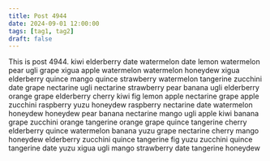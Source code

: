 ```yaml
---
title: Post 4944
date: 2024-09-01 12:00:00
tags: [tag1, tag2]
draft: false
---
```

This is post 4944.
kiwi
elderberry
date
watermelon
date
lemon
watermelon
pear
ugli
grape
xigua
apple
watermelon
watermelon
honeydew
xigua
elderberry
quince
mango
quince
strawberry
watermelon
tangerine
zucchini
date
grape
nectarine
ugli
nectarine
strawberry
pear
banana
ugli
elderberry
orange
grape
elderberry
cherry
kiwi
fig
lemon
apple
nectarine
grape
apple
zucchini
raspberry
yuzu
honeydew
raspberry
nectarine
date
watermelon
honeydew
honeydew
pear
banana
nectarine
mango
ugli
apple
kiwi
banana
grape
zucchini
orange
tangerine
orange
grape
quince
tangerine
cherry
elderberry
quince
watermelon
banana
yuzu
grape
nectarine
cherry
mango
honeydew
elderberry
zucchini
quince
tangerine
fig
yuzu
zucchini
quince
tangerine
date
yuzu
xigua
ugli
mango
strawberry
date
tangerine
honeydew
